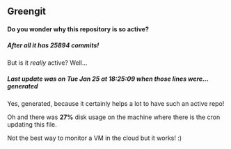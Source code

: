 ## Greengit

#### Do you wonder why this repository is so active?

##### After all it has 25894 commits!

But is it *really* active? Well...

##### Last update was on Tue Jan 25 at 18:25:09 when those lines were... generated

Yes, generated, because it certainly helps a lot to have such an active repo!

Oh and there was **27%** disk usage on the machine
where there is the cron updating this file.

Not the best way to monitor a VM in the cloud but it works! :)
